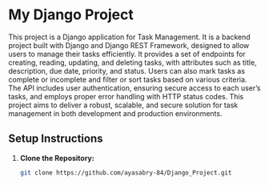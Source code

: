  # My Django Project

This project is a Django application for Task Management.
It is a backend project built with Django and Django REST Framework, designed to allow users to manage their tasks efficiently. It provides a set of endpoints for creating, reading, updating, and deleting tasks, with attributes such as title, description, due date, priority, and status. 
Users can also mark tasks as complete or incomplete and filter or sort tasks based on various criteria. The API includes user authentication, ensuring secure access to each user’s tasks, and employs proper error handling with HTTP status codes. 
This project aims to deliver a robust, scalable, and secure solution for task management in both development and production environments.


## Setup Instructions

1. **Clone the Repository:**

   ```bash
   git clone https://github.com/ayasabry-84/Django_Project.git
